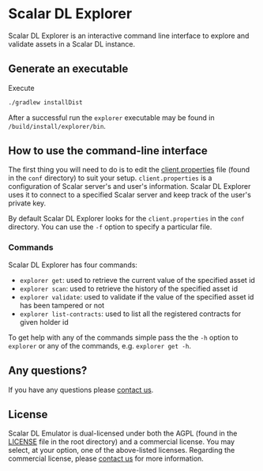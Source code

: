 # Scalar DL Explorer

Scalar DL Explorer is an interactive command line interface to explore and validate assets in a Scalar DL instance.

## Generate an executable

Execute

```bash
./gradlew installDist
```

After a successful run the `explorer` executable may be found in `/build/install/explorer/bin`.

## How to use the command-line interface

The first thing you will need to do is to edit the [client.properties](./conf/client.properties) file (found in the `conf` directory) to suit your setup. `client.properties` is a configuration of Scalar server's and user's information. Scalar DL Explorer uses it to connect to a specified Scalar server and keep track of the user's private key.

By default Scalar DL Explorer looks for the `client.properties` in the `conf` directory. You can use the `-f` option to specify a particular file.

### Commands

Scalar DL Explorer has four commands:

- `explorer get`: used to retrieve the current value of the specified asset id
- `explorer scan`: used to retrieve the history of the specified asset id
- `explorer validate`: used to validate if the value of the specified asset id has been tampered or not
- `explorer list-contracts`: used to list all the registered contracts for given holder id

To get help with any of the commands simple pass the the `-h` option to `explorer` or any of the commands, e.g. `explorer get -h`.

## Any questions?

If you have any questions please [contact us](https://scalar-labs.com/contact_us/).

## License

Scalar DL Emulator is dual-licensed under both the AGPL (found in the [LICENSE](https://github.com/scalar-labs/scalardl-emulator/blob/master/LICENSE) file in the root directory) and a commercial license. You may select, at your option, one of the above-listed licenses. Regarding the commercial license, please [contact us](https://scalar-labs.com/contact_us/) for more information.

